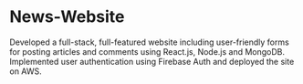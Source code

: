 # News-Website
 Developed a full-stack, full-featured website including user-friendly forms for posting articles and comments using React.js, Node.js and MongoDB. Implemented user authentication using Firebase Auth and deployed the site on AWS.

